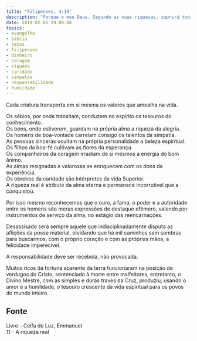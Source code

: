 ```yaml
---
title: "Filipenses, 4:19"
description: "Porque o meu Deus, Segundo as suas riquezas, suprirá todas as vossas necessidades..." - Paulo
date: 2019-02-01 19:00:00
topics: 
- evangelho
- biblia
- jesus
- filipenses
- dinheiro
- coragem
- riqueza
- caridade
- simpatia
- responsabilidade
- humildade
---
```


Cada criatura transporta em si mesma os valores que amealha na vida.

Os sábios, por onde transitam, conduzem no espírito os tesouros do conhecimento.  
Os bons, onde estiverem, guardam na própria alma a riqueza da alegria.  
Os homens de boa-vontade carreiam consigo os talentos da simpatia.  
As pessoas sinceras ocultam na própria personalidade a beleza espiritual.  
Os filhos da boa-fé cultivam as flores da esperança.  
Os companheiros da coragem irradiam de si mesmos a energia do bom ânimo.  
As almas resignadas e valorosas se enriquecem com os dons da experiência.  
Os obreiros da caridade são intérpretes da vida Superior.  
A riqueza real é atributo da alma eterna e permanece incorrutível que a conquistou.  

Por isso mesmo reconhecemos que o ouro, a fama, o poder e a autoridade entre os
homens são meras expressões de destaque efêmero, valendo por instrumentos de serviço
da alma, no estágio das reencarnações.

Desassisado será sempre aquele que indisciplinadamente disputa as aflições da posse
material, olvidando que há mil caminhos sem sombras para buscarmos, com o próprio
coração e com as próprias mãos, a felicidade imperecível.

A responsabilidade deve ser recebida, não provocada.

Muitos ricos da fortuna aparente da terra funcionaram na posição de verdugos do
Cristo, sentenciado à morte entre malfeitores, entretanto, o Divino Mestre, com
as simples e duras traves da Cruz, produziu, usando o amor e a humildade, o
tesouro crescente da vida espiritual para os povos do mundo inteiro.


## Fonte
Livro - Ceifa de Luz, Emmanuel  
11 - A riqueza real
